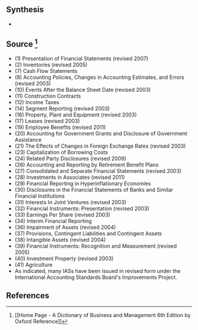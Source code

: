## Synthesis
- 
## Source [^1]
- (1) Presentation of Financial Statements (revised 2007)
- (2) Inventories (revised 2005)
- (7) Cash Flow Statements
- (8) Accounting Policies, Changes in Accounting Estimates, and Errors (revised 2003)
- (10) Events After the Balance Sheet Date (revised 2003)
- (11) Construction Contracts
- (12) Income Taxes
- (14) Segment Reporting (revised 2003)
- (16) Property, Plant and Equipment (revised 2003)
- (17) Leases (revised 2003)
- (19) Employee Benefits (revised 2011)
- (20) Accounting for Government Grants and Disclosure of Government Assistance
- (21) The Effects of Changes in Foreign Exchange Rates (revised 2003)
- (23) Capitalization of Borrowing Costs
- (24) Related Party Disclosures (revised 2009)
- (26) Accounting and Reporting by Retirement Benefit Plans
- (27) Consolidated and Separate Financial Statements (revised 2003)
- (28) Investments in Associates (revised 2011)
- (29) Financial Reporting in Hyperinflationary Economies
- (30) Disclosures in the Financial Statements of Banks and Similar Financial Institutions
- (31) Interests In Joint Ventures (revised 2003)
- (32) Financial Instruments: Presentation (revised 2003)
- (33) Earnings Per Share (revised 2003)
- (34) Interim Financial Reporting
- (36) Impairment of Assets (revised 2004)
- (37) Provisions, Contingent Liabilities and Contingent Assets
- (38) Intangible Assets (revised 2004)
- (39) Financial Instruments: Recognition and Measurement (revised 2005)
- (40) Investment Property (revised 2003)
- (41) Agriculture 
- As indicated, many IASs have been issued in revised form under the International Accounting Standards Board's Improvements Project.
## References

[^1]: [[Home Page - A Dictionary of Business and Management 6th Edition by Oxford Reference]]